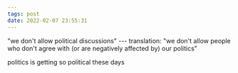 ```yaml
---
tags: post
date: 2022-02-07 23:55:31
---
```


"we don't allow political discussions" --- translation: "we don't allow people
who don't agree with (or are negatively affected by) our politics"

politics is getting so political these days
